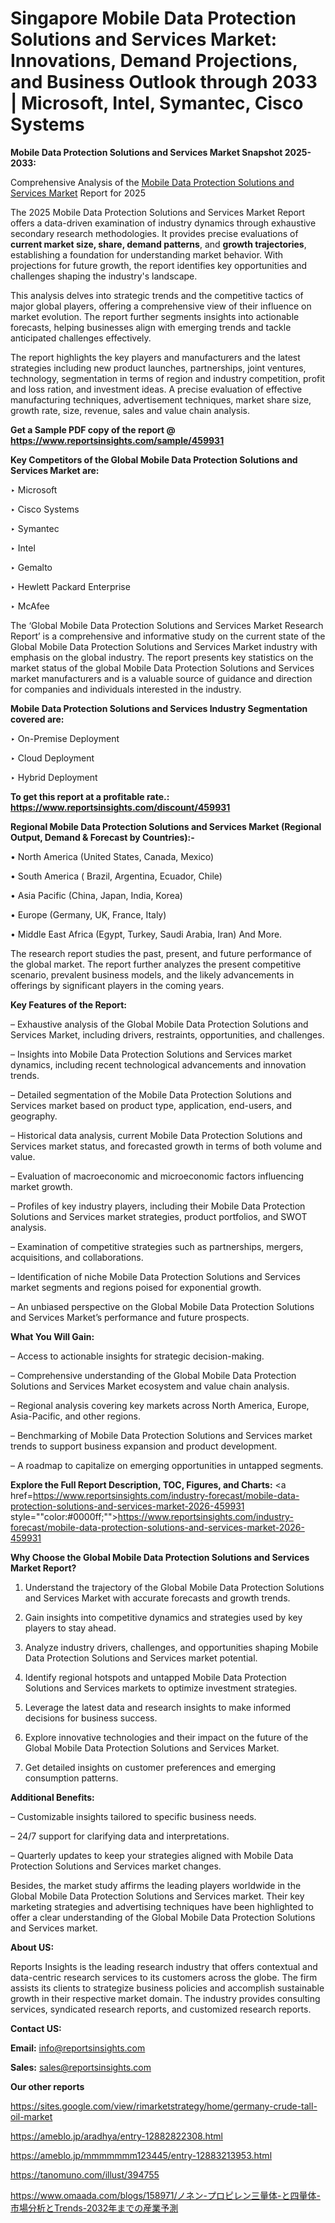 # Singapore Mobile Data Protection Solutions and Services Market: Innovations, Demand Projections, and Business Outlook through 2033 | Microsoft, Intel, Symantec, Cisco Systems

<strong>Mobile Data Protection Solutions and Services Market Snapshot 2025-2033:</strong>

Comprehensive Analysis of the <a href=https://www.reportsinsights.com/sample/459931>Mobile Data Protection Solutions and Services Market</a> Report for 2025

The 2025 Mobile Data Protection Solutions and Services Market Report offers a data-driven examination of industry dynamics through exhaustive secondary research methodologies. It provides precise evaluations of <strong>current market size, share, demand patterns</strong>, and <strong>growth trajectories</strong>, establishing a foundation for understanding market behavior. With projections for future growth, the report identifies key opportunities and challenges shaping the industry's landscape.

This analysis delves into strategic trends and the competitive tactics of major global players, offering a comprehensive view of their influence on market evolution. The report further segments insights into actionable forecasts, helping businesses align with emerging trends and tackle anticipated challenges effectively.

The report highlights the key players and manufacturers and the latest strategies including new product launches, partnerships, joint ventures, technology, segmentation in terms of region and industry competition, profit and loss ration, and investment ideas. A precise evaluation of effective manufacturing techniques, advertisement techniques, market share size, growth rate, size, revenue, sales and value chain analysis.

<strong>Get a Sample PDF copy of the report @ <a href=https://www.reportsinsights.com/sample/459931 style=color:#0000ff;>https://www.reportsinsights.com/sample/459931</a></strong>

<strong>Key Competitors of the Global Mobile Data Protection Solutions and Services Market are:</strong>

‣ Microsoft

‣ Cisco Systems

‣ Symantec

‣ Intel

‣ Gemalto

‣ Hewlett Packard Enterprise

‣ McAfee

The ‘Global Mobile Data Protection Solutions and Services Market Research Report’ is a comprehensive and informative study on the current state of the Global Mobile Data Protection Solutions and Services Market industry with emphasis on the global industry. The report presents key statistics on the market status of the global Mobile Data Protection Solutions and Services market manufacturers and is a valuable source of guidance and direction for companies and individuals interested in the industry.

<strong>Mobile Data Protection Solutions and Services Industry Segmentation covered are:</strong>

‣ On-Premise Deployment

‣ Cloud Deployment

‣ Hybrid Deployment

<strong>To get this report at a profitable rate.: <a href=https://www.reportsinsights.com/discount/459931 style=color:#0000ff;>https://www.reportsinsights.com/discount/459931</a></strong>

<strong>Regional Mobile Data Protection Solutions and Services Market (Regional Output, Demand &amp; Forecast by Countries):-</strong>

• North America (United States, Canada, Mexico)

• South America ( Brazil, Argentina, Ecuador, Chile)

• Asia Pacific (China, Japan, India, Korea)

• Europe (Germany, UK, France, Italy)

• Middle East Africa (Egypt, Turkey, Saudi Arabia, Iran) And More.

The research report studies the past, present, and future performance of the global market. The report further analyzes the present competitive scenario, prevalent business models, and the likely advancements in offerings by significant players in the coming years.

<strong>Key Features of the Report:</strong>

– Exhaustive analysis of the Global Mobile Data Protection Solutions and Services Market, including drivers, restraints, opportunities, and challenges.

– Insights into Mobile Data Protection Solutions and Services market dynamics, including recent technological advancements and innovation trends.

– Detailed segmentation of the Mobile Data Protection Solutions and Services market based on product type, application, end-users, and geography.

– Historical data analysis, current Mobile Data Protection Solutions and Services market status, and forecasted growth in terms of both volume and value.

– Evaluation of macroeconomic and microeconomic factors influencing market growth.

– Profiles of key industry players, including their Mobile Data Protection Solutions and Services market strategies, product portfolios, and SWOT analysis.

– Examination of competitive strategies such as partnerships, mergers, acquisitions, and collaborations.

– Identification of niche Mobile Data Protection Solutions and Services market segments and regions poised for exponential growth.

– An unbiased perspective on the Global Mobile Data Protection Solutions and Services Market’s performance and future prospects.

<strong>What You Will Gain:</strong>

– Access to actionable insights for strategic decision-making.

– Comprehensive understanding of the Global Mobile Data Protection Solutions and Services Market ecosystem and value chain analysis.

– Regional analysis covering key markets across North America, Europe, Asia-Pacific, and other regions.

– Benchmarking of Mobile Data Protection Solutions and Services market trends to support business expansion and product development.

– A roadmap to capitalize on emerging opportunities in untapped segments.

<strong>Explore the Full Report Description, TOC, Figures, and Charts:</strong>
<a href=https://www.reportsinsights.com/industry-forecast/mobile-data-protection-solutions-and-services-market-2026-459931 style=""color:#0000ff;"">https://www.reportsinsights.com/industry-forecast/mobile-data-protection-solutions-and-services-market-2026-459931</a>

<strong>Why Choose the Global Mobile Data Protection Solutions and Services Market Report?</strong>

1. Understand the trajectory of the Global Mobile Data Protection Solutions and Services Market with accurate forecasts and growth trends.

2. Gain insights into competitive dynamics and strategies used by key players to stay ahead.

3. Analyze industry drivers, challenges, and opportunities shaping Mobile Data Protection Solutions and Services market potential.

4. Identify regional hotspots and untapped Mobile Data Protection Solutions and Services markets to optimize investment strategies.

5. Leverage the latest data and research insights to make informed decisions for business success.

6. Explore innovative technologies and their impact on the future of the Global Mobile Data Protection Solutions and Services Market.

7. Get detailed insights on customer preferences and emerging consumption patterns.

<strong>Additional Benefits:</strong>

– Customizable insights tailored to specific business needs.

– 24/7 support for clarifying data and interpretations.

– Quarterly updates to keep your strategies aligned with Mobile Data Protection Solutions and Services market changes.

Besides, the market study affirms the leading players worldwide in the Global Mobile Data Protection Solutions and Services market. Their key marketing strategies and advertising techniques have been highlighted to offer a clear understanding of the Global Mobile Data Protection Solutions and Services market.

<strong><strong>About US</strong>:</strong>

Reports Insights is the leading research industry that offers contextual and data-centric research services to its customers across the globe. The firm assists its clients to strategize business policies and accomplish sustainable growth in their respective market domain. The industry provides consulting services, syndicated research reports, and customized research reports.

<strong>Contact US:</strong>

<p class=><b>Email:</b> <a href=mailto:info@reportsinsights.com>info@reportsinsights.com</a></p>
<p class=><b>Sales:</b> <a href=mailto:sales@reportsinsights.com>sales@reportsinsights.com</a></p>

<strong>Our other reports</strong>

<a href=https://sites.google.com/view/rimarketstrategy/home/germany-crude-tall-oil-market>https://sites.google.com/view/rimarketstrategy/home/germany-crude-tall-oil-market</a>

<a href=https://ameblo.jp/aradhya/entry-12882822308.html>https://ameblo.jp/aradhya/entry-12882822308.html</a>

<a href=https://ameblo.jp/mmmmmmm123445/entry-12883213953.html>https://ameblo.jp/mmmmmmm123445/entry-12883213953.html</a>

<a href=https://tanomuno.com/illust/394755>https://tanomuno.com/illust/394755</a>

<a href=https://www.omaada.com/blogs/158971/ノネン-プロピレン三量体-と四量体-市場分析とTrends-2032年までの産業予測>https://www.omaada.com/blogs/158971/ノネン-プロピレン三量体-と四量体-市場分析とTrends-2032年までの産業予測</a>
